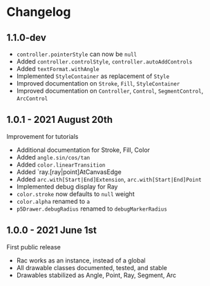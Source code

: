 Changelog
=========

1.1.0-dev
---------
+ `controller.pointerStyle` can now be `null`
+ Added `controller.controlStyle`, `controller.autoAddControls`
+ Added `textFormat.withAngle`
+ Implemented `StyleContainer` as replacement of `Style`
+ Improved documentation on `Stroke`, `Fill`, `StyleContainer`
+ Improved documentation on `Controller`, `Control`, `SegmentControl`, `ArcControl`


1.0.1 - 2021 August 20th
------------------------
Improvement for tutorials
+ Additional documentation for Stroke, Fill, Color
+ Added `angle.sin/cos/tan`
+ Added `color.linearTransition`
+ Added `ray.[ray|point]AtCanvasEdge
+ Added `arc.with[Start|End]Extension`, `arc.with[Start|End]Point`
+ Implemented debug display for Ray
+ `color.stroke` now defaults to `null` weight
+ `color.alpha` renamed to `a`
+ `p5Drawer.debugRadius` renamed to `debugMarkerRadius`


1.0.0 - 2021 June 1st
---------------------
First public release
+ Rac works as an instance, instead of a global
+ All drawable classes documented, tested, and stable
+ Drawables stabilized as Angle, Point, Ray, Segment, Arc

